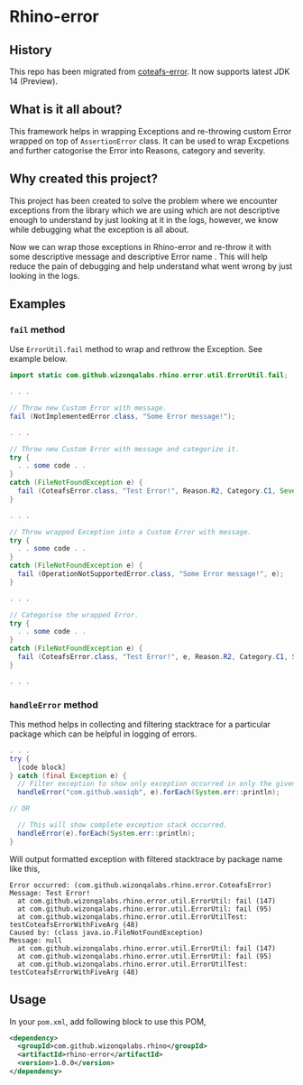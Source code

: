 # Rhino-error

## History

This repo has been migrated from [coteafs-error](https://github.com/WasiqB/coteafs-error). It now supports latest JDK
 14 (Preview).

## What is it all about?

This framework helps in wrapping Exceptions and re-throwing custom Error wrapped on top of `AssertionError` class. It can be used to wrap Excpetions and further catogorise the Error into Reasons, category and severity.

## Why created this project?

This project has been created to solve the problem where we encounter exceptions from the library which we are using
 which are not descriptive enough to understand by just looking at it in the logs, however, we know while debugging what the exception is all about.

Now we can wrap those exceptions in Rhino-error and re-throw it with some descriptive message and descriptive Error name
. This will help reduce the pain of debugging and help understand what went wrong by just looking in the logs.

## Examples

### `fail` method

Use `ErrorUtil.fail` method to wrap and rethrow the Exception. See example below.

```java
import static com.github.wizonqalabs.rhino.error.util.ErrorUtil.fail;

. . .

// Throw new Custom Error with message.
fail (NotImplementedError.class, "Some Error message!");

. . .

// Throw new Custom Error with message and categorize it.
try {
  . . some code . .
}
catch (FileNotFoundException e) {
  fail (CoteafsError.class, "Test Error!", Reason.R2, Category.C1, Severity.CRITICAL);
}

. . .

// Throw wrapped Exception into a Custom Error with message.
try {
  . . some code . .
}
catch (FileNotFoundException e) {
  fail (OperationNotSupportedError.class, "Some Error message!", e);
}

. . .

// Categorise the wrapped Error.
try {
  . . some code . .
}
catch (FileNotFoundException e) {
  fail (CoteafsError.class, "Test Error!", e, Reason.R2, Category.C1, Severity.CRITICAL);
}

. . .
```

### `handleError` method

This method helps in collecting and filtering stacktrace for a particular package which can be helpful in logging of errors.

```java
. . .
try {
  [code block]
} catch (final Exception e) {
  // Filter exception to show only exception occurred in only the given package.
  handleError("com.github.wasiqb", e).forEach(System.err::println);

// OR

  // This will show complete exception stack occurred.
  handleError(e).forEach(System.err::println);
}
```

Will output formatted exception with filtered stacktrace by package name like this,

```shell script
Error occurred: (com.github.wizonqalabs.rhino.error.CoteafsError)
Message: Test Error!
  at com.github.wizonqalabs.rhino.error.util.ErrorUtil: fail (147)
  at com.github.wizonqalabs.rhino.error.util.ErrorUtil: fail (95)
  at com.github.wizonqalabs.rhino.error.util.ErrorUtilTest: testCoteafsErrorWithFiveArg (48)
Caused by: (class java.io.FileNotFoundException)
Message: null
  at com.github.wizonqalabs.rhino.error.util.ErrorUtil: fail (147)
  at com.github.wizonqalabs.rhino.error.util.ErrorUtil: fail (95)
  at com.github.wizonqalabs.rhino.error.util.ErrorUtilTest: testCoteafsErrorWithFiveArg (48)
```

## Usage

In your `pom.xml`, add following block to use this POM,

```xml
<dependency>
  <groupId>com.github.wizonqalabs.rhino</groupId>
  <artifactId>rhino-error</artifactId>
  <version>1.0.0</version>
</dependency>
```
